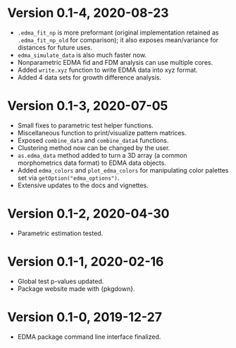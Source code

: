 # Version 0.1-4, 2020-08-23

* `.edma_fit_np` is more preformant (original implementation
  retained as `.edma_fit_np_old` for comparison);
  it also exposes mean/variance for distances for future uses.
* `edma_simulate_data` is also much faster now.
* Nonparametric EDMA fid and FDM analysis can use multiple cores.
* Added `write.xyz` function to write EDMA data into xyz format.
* Added 4 data sets for growth difference analysis.

# Version 0.1-3, 2020-07-05

* Small fixes to parametric test helper functions.
* Miscellaneous function to print/visualize pattern matrices.
* Exposed `combine_data` and `combine_data4` functions.
* Clustering method now can be changed by the user.
* `as.edma_data` method added to turn a 3D array (a common
  morphometrics data format) to EDMA data objects.
* Added `edma_colors` and `plot_edma_colors` for
  manipulating color palettes set via `getOption("edma_options")`.
* Extensive updates to the docs and vignettes.

# Version 0.1-2, 2020-04-30

* Parametric estimation tested.

# Version 0.1-1, 2020-02-16

* Global test p-values updated.
* Package website made with {pkgdown}.

# Version 0.1-0, 2019-12-27

* EDMA package command line interface finalized.
